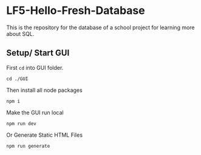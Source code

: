 # LF5-Hello-Fresh-Database
This is the repository for the database of a school project for learning more about SQL.

## Setup/ Start GUI

First ``cd`` into GUI folder.

```shell
cd ./GUI
```

Then install all node packages

```shell
npm i
```

Make the GUI run local

```shell
npm run dev
```

Or Generate Static HTML Files

```shell
npm run generate
```